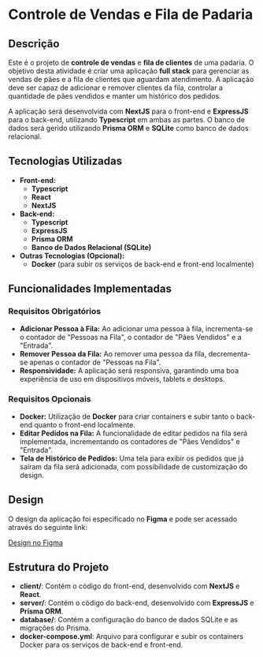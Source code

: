 # Controle de Vendas e Fila de Padaria

## Descrição

Este é o projeto de **controle de vendas** e **fila de clientes** de uma padaria. O objetivo desta atividade é criar uma aplicação **full stack** para gerenciar as vendas de pães e a fila de clientes que aguardam atendimento. A aplicação deve ser capaz de adicionar e remover clientes da fila, controlar a quantidade de pães vendidos e manter um histórico dos pedidos.

A aplicação será desenvolvida com **NextJS** para o front-end e **ExpressJS** para o back-end, utilizando **Typescript** em ambas as partes. O banco de dados será gerido utilizando **Prisma ORM** e **SQLite** como banco de dados relacional.

## Tecnologias Utilizadas

- **Front-end:**
  - **Typescript**
  - **React**
  - **NextJS**
- **Back-end:**
  - **Typescript**
  - **ExpressJS**
  - **Prisma ORM**
  - **Banco de Dados Relacional (SQLite)**
- **Outras Tecnologias (Opcional):**
  - **Docker** (para subir os serviços de back-end e front-end localmente)

## Funcionalidades Implementadas

### Requisitos Obrigatórios

- **Adicionar Pessoa à Fila:** Ao adicionar uma pessoa à fila, incrementa-se o contador de "Pessoas na Fila", o contador de "Pães Vendidos" e a "Entrada".
- **Remover Pessoa da Fila:** Ao remover uma pessoa da fila, decrementa-se apenas o contador de "Pessoas na Fila".
- **Responsividade:** A aplicação será responsiva, garantindo uma boa experiência de uso em dispositivos móveis, tablets e desktops.

### Requisitos Opcionais

- **Docker:** Utilização de **Docker** para criar containers e subir tanto o back-end quanto o front-end localmente.
- **Editar Pedidos na Fila:** A funcionalidade de editar pedidos na fila será implementada, incrementando os contadores de "Pães Vendidos" e "Entrada".
- **Tela de Histórico de Pedidos:** Uma tela para exibir os pedidos que já saíram da fila será adicionada, com possibilidade de customização do design.

## Design

O design da aplicação foi especificado no **Figma** e pode ser acessado através do seguinte link:

[Design no Figma](https://www.figma.com/design/j8n0tlrXRZEk9R7IYUThs1/La-Padarie?node-id=2027-5&t=BG2t6UHN6Xm853K4-0)

## Estrutura do Projeto

- **client/**: Contém o código do front-end, desenvolvido com **NextJS** e **React**.
- **server/**: Contém o código do back-end, desenvolvido com **ExpressJS** e **Prisma ORM**.
- **database/**: Contém a configuração do banco de dados SQLite e as migrações do Prisma.
- **docker-compose.yml**: Arquivo para configurar e subir os containers Docker para os serviços de back-end e front-end.

